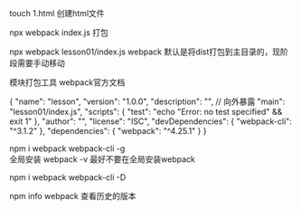 touch 1.html 创建html文件

npx webpack index.js  打包

npx webpack lesson01/index.js   webpack 默认是将dist打包到主目录的，现阶段需要手动移动

模块打包工具
webpack官方文档


{
"name": "lesson",
"version": "1.0.0",
"description": "",
// 向外暴露
"main": "lesson01/index.js",
"scripts": {
"test": "echo \"Error: no test specified\" && exit 1"
},
"author": "",
"license": "ISC",
"devDependencies": {
"webpack-cli": "^3.1.2"
},
"dependencies": {
"webpack": "^4.25.1"
}
}

npm i webpack webpack-cli -g  
全局安装
webpack -v
最好不要在全局安装webpack

npm i webpack webpack-cli -D

npm info webpack 查看历史的版本

